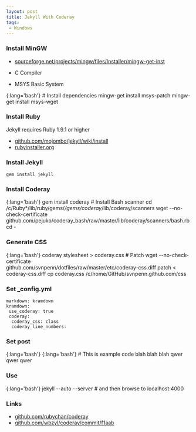 ```yaml
---
layout: post
title: Jekyll With Coderay
tags:
 - Windows
---
```


### Install MinGW
* [sourceforge.net/projects/mingw/files/Installer/mingw-get-inst][n]

* C Compiler
* MSYS Basic System

{:lang='bash'}
	# Install dependencies
	mingw-get install msys-patch
	mingw-get install msys-wget

### Install Ruby
Jekyll requires Ruby 1.9.1 or higher

* [github.com/mojombo/jekyll/wiki/install][g]
* [rubyinstaller.org](http://rubyinstaller.org)

### Install Jekyll
	gem install jekyll

### Install Coderay

{:lang='bash'}
	gem install coderay
	# Install Bash scanner
	cd /c/Ruby*/lib/ruby/gems/*/gems/coderay*/lib/coderay/scanners
	wget --no-check-certificate \
	github.com/pejuko/coderay_bash/raw/master/lib/coderay/scanners/bash.rb
	cd -

### Generate CSS

{:lang='bash'}
	coderay stylesheet > coderay.css
	# Patch	
	wget --no-check-certificate \
	github.com/svnpenn/dotfiles/raw/master/etc/coderay-css.diff
	patch < coderay-css.diff
	cp coderay.css /c/home/GitHub/svnpenn.github.com/css

### Set _config.yml
    markdown: kramdown
    kramdown:
     use_coderay: true
     coderay:
      coderay_css: class
      coderay_line_numbers:

### Set post

{:lang='bash'}
	{:lang='bash'}
		# This is example code
		blah blah blah
		qwer qwer qwer

### Use

{:lang='bash'}
	jekyll --auto --server
	# and then browse to localhost:4000

### Links
* [github.com/rubychan/coderay](http://github.com/rubychan/coderay)
* [github.com/wbzyl/coderay/commit/f1aab][t]

[g]:http://github.com/mojombo/jekyll/wiki/install
[n]:http://sourceforge.net/projects/mingw/files/Installer/mingw-get-inst
[t]:http://github.com/wbzyl/coderay/commit/f1aab













